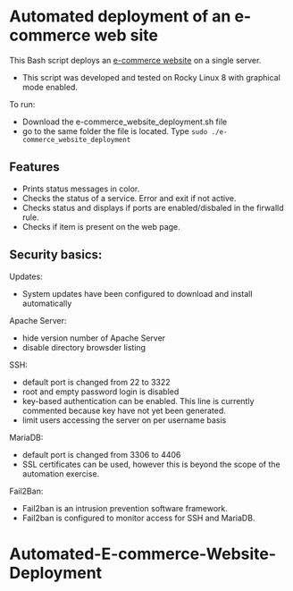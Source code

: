# Automated deployment of an e-commerce web site

This Bash script deploys an [e-commerce website](https://github.com/jacob5412/PHP-ecommerce) on a single server.

- This script was developed and tested on Rocky Linux 8 with graphical mode enabled.

To run:
- Download the e-commerce_website_deployment.sh file
- go to the same folder the file is located. Type ```sudo ./e-commerce_website_deployment```

## Features

- Prints status messages in color.
- Checks the status of a service. Error and exit if not active.
- Checks status and displays if ports are enabled/disbaled in the firwalld rule.
- Checks if item is present on the web page.

## Security basics:
Updates:
- System updates have been configured to download and install automatically

Apache Server:
- hide version number of Apache Server
- disable directory browsder listing

SSH:
- default port is changed from 22 to 3322
- root and empty password login is disabled
- key-based authentication can be enabled. This line is currently commented because key have not yet been generated.
- limit users accessing the server on per username basis

MariaDB:
- default port is changed from 3306 to 4406
- SSL certificates can be used, however this is beyond the scope of the automation exercise.

Fail2Ban:
- Fail2ban is an intrusion prevention software framework.
- Fail2ban is configured to monitor access for SSH and MariaDB.
# Automated-E-commerce-Website-Deployment
